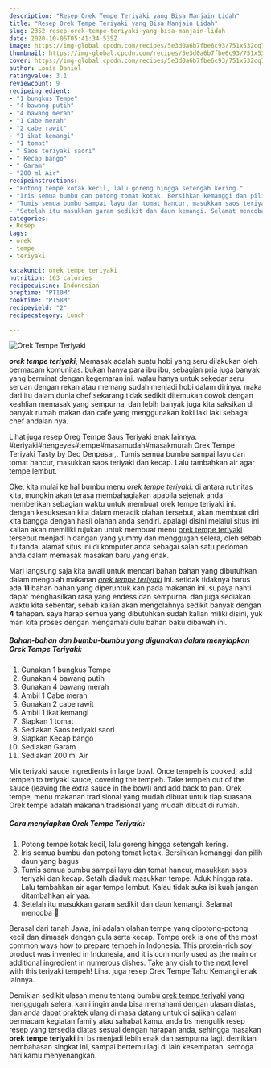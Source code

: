```yaml
---
description: "Resep Orek Tempe Teriyaki yang Bisa Manjain Lidah"
title: "Resep Orek Tempe Teriyaki yang Bisa Manjain Lidah"
slug: 2352-resep-orek-tempe-teriyaki-yang-bisa-manjain-lidah
date: 2020-10-06T05:41:34.535Z
image: https://img-global.cpcdn.com/recipes/5e3d0a6b7fbe6c93/751x532cq70/orek-tempe-teriyaki-foto-resep-utama.jpg
thumbnail: https://img-global.cpcdn.com/recipes/5e3d0a6b7fbe6c93/751x532cq70/orek-tempe-teriyaki-foto-resep-utama.jpg
cover: https://img-global.cpcdn.com/recipes/5e3d0a6b7fbe6c93/751x532cq70/orek-tempe-teriyaki-foto-resep-utama.jpg
author: Louis Daniel
ratingvalue: 3.1
reviewcount: 9
recipeingredient:
- "1 bungkus Tempe"
- "4 bawang putih"
- "4 bawang merah"
- "1 Cabe merah"
- "2 cabe rawit"
- "1 ikat kemangi"
- "1 tomat"
- " Saos teriyaki saori"
- " Kecap bango"
- " Garam"
- "200 ml Air"
recipeinstructions:
- "Potong tempe kotak kecil, lalu goreng hingga setengah kering."
- "Iris semua bumbu dan potong tomat kotak. Bersihkan kemanggi dan pilih daun yang bagus"
- "Tumis semua bumbu sampai layu dan tomat hancur, masukkan saos teriyaki dan kecap. Setalh diaduk masukkan tempe. Aduk hingga rata. Lalu tambahkan air agar tempe lembut. Kalau tidak suka isi kuah jangan ditambahkan air yaa."
- "Setelah itu masukkan garam sedikit dan daun kemangi. Selamat mencoba 🤍"
categories:
- Resep
tags:
- orek
- tempe
- teriyaki

katakunci: orek tempe teriyaki 
nutrition: 163 calories
recipecuisine: Indonesian
preptime: "PT10M"
cooktime: "PT58M"
recipeyield: "2"
recipecategory: Lunch

---
```



![Orek Tempe Teriyaki](https://img-global.cpcdn.com/recipes/5e3d0a6b7fbe6c93/751x532cq70/orek-tempe-teriyaki-foto-resep-utama.jpg)

<b><i>orek tempe teriyaki</i></b>, Memasak adalah suatu hobi yang seru dilakukan oleh bermacam komunitas. bukan hanya para ibu ibu, sebagian pria juga banyak yang berminat dengan kegemaran ini. walau hanya untuk sekedar seru seruan dengan rekan atau memang sudah menjadi hobi dalam dirinya. maka dari itu dalam dunia chef sekarang tidak sedikit ditemukan cowok dengan keahlian memasak yang sempurna, dan lebih banyak juga kita saksikan di banyak rumah makan dan cafe yang menggunakan koki laki laki sebagai chef andalan nya.

Lihat juga resep Oreg Tempe Saus Teriyaki enak lainnya. #teriyaki#nengeyes#tempe#masamudah#masakmurah Orek Tempe Teriyaki Tasty by Deo Denpasar,. Tumis semua bumbu sampai layu dan tomat hancur, masukkan saos teriyaki dan kecap. Lalu tambahkan air agar tempe lembut.

Oke, kita mulai ke hal bumbu menu <i>orek tempe teriyaki</i>. di antara rutinitas kita, mungkin akan terasa membahagiakan apabila sejenak anda memberikan sebagian waktu untuk membuat orek tempe teriyaki ini. dengan kesuksesan kita dalam meracik olahan tersebut, akan membuat diri kita bangga dengan hasil olahan anda sendiri. apalagi disini melalui situs ini kalian akan memiliki rujukan untuk membuat menu <u>orek tempe teriyaki</u> tersebut menjadi hidangan yang yummy dan menggugah selera, oleh sebab itu tandai alamat situs ini di komputer anda sebagai salah satu pedoman anda dalam memasak masakan baru yang enak.


Mari langsung saja kita awali untuk mencari bahan bahan yang dibutuhkan dalam mengolah makanan <u><i>orek tempe teriyaki</i></u> ini. setidak tidaknya harus ada <b>11</b> bahan bahan yang diperuntuk kan pada makanan ini. supaya nanti dapat menghasilkan rasa yang endess dan sempurna. dan juga sediakan waktu kita sebentar, sebab kalian akan mengolahnya sedikit banyak dengan <b>4</b> tahapan. saya harap semua yang dibutuhkan sudah kalian miliki disini, yuk mari kita proses dengan mengamati dulu bahan baku dibawah ini.

<!--inarticleads1-->

##### Bahan-bahan dan bumbu-bumbu yang digunakan dalam menyiapkan Orek Tempe Teriyaki:

1. Gunakan 1 bungkus Tempe
1. Gunakan 4 bawang putih
1. Gunakan 4 bawang merah
1. Ambil 1 Cabe merah
1. Gunakan 2 cabe rawit
1. Ambil 1 ikat kemangi
1. Siapkan 1 tomat
1. Sediakan  Saos teriyaki saori
1. Siapkan  Kecap bango
1. Sediakan  Garam
1. Sediakan 200 ml Air


Mix teriyaki sauce ingredients in large bowl. Once tempeh is cooked, add tempeh to teriyaki sauce, covering the tempeh. Take tempeh out of the sauce (leaving the extra sauce in the bowl) and add back to pan. Orek tempe, menu makanan tradisional yang mudah dibuat untuk tiap suasana Orek tempe adalah makanan tradisional yang mudah dibuat di rumah. 

<!--inarticleads2-->

##### Cara menyiapkan Orek Tempe Teriyaki:

1. Potong tempe kotak kecil, lalu goreng hingga setengah kering.
1. Iris semua bumbu dan potong tomat kotak. Bersihkan kemanggi dan pilih daun yang bagus
1. Tumis semua bumbu sampai layu dan tomat hancur, masukkan saos teriyaki dan kecap. Setalh diaduk masukkan tempe. Aduk hingga rata. Lalu tambahkan air agar tempe lembut. Kalau tidak suka isi kuah jangan ditambahkan air yaa.
1. Setelah itu masukkan garam sedikit dan daun kemangi. Selamat mencoba 🤍


Berasal dari tanah Jawa, ini adalah olahan tempe yang dipotong-potong kecil dan dimasak dengan gula serta kecap. Tempe orek is one of the most common ways how to prepare tempeh in Indonesia. This protein-rich soy product was invented in Indonesia, and it is commonly used as the main or additional ingredient in numerous dishes. Take any dish to the next level with this teriyaki tempeh! Lihat juga resep Orek Tempe Tahu Kemangi enak lainnya. 

Demikian sedikit ulasan menu tentang bumbu <u>orek tempe teriyaki</u> yang menggugah selera. kami ingin anda bisa memahami dengan ulasan diatas, dan anda dapat praktek ulang di masa datang untuk di sajikan dalam bermacam kegiatan family atau sahabat kamu. anda bs mengulik resep resep yang tersedia diatas sesuai dengan harapan anda, sehingga masakan <b>orek tempe teriyaki</b> ini bs menjadi lebih enak dan sempurna lagi. demikian pembahasan singkat ini, sampai bertemu lagi di lain kesempatan. semoga hari kamu menyenangkan.
